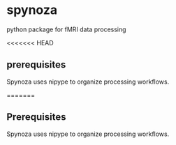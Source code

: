 # spynoza
python package for fMRI data processing

<<<<<<< HEAD

## prerequisites
Spynoza uses nipype to organize processing workflows. 


 
=======
## Prerequisites
Spynoza uses nipype to organize processing workflows.
